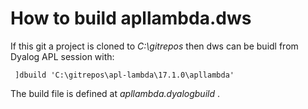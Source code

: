 # How to build apllambda.dws

If this git a project is cloned to *C:\gitrepos* then dws can be buidl from Dyalog APL session with: 
```apl
 ]dbuild 'C:\gitrepos\apl-lambda\17.1.0\apllambda'
```
The build file is defined at *apllambda.dyalogbuild* .